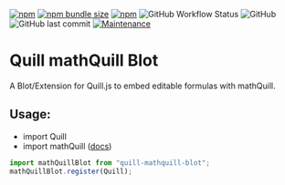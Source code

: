 [![npm](https://img.shields.io/npm/v/quill-mathquill-blot?style=flat-square)](https://www.npmjs.com/package/quill-mathquill-blot)
[![npm bundle size](https://img.shields.io/bundlephobia/min/quill-mathquill-blot?style=flat-square)](https://www.npmjs.com/package/quill-mathquill-blot)
[![npm](https://img.shields.io/npm/dt/quill-mathquill-blot?style=flat-square)](https://www.npmjs.com/package/quill-mathquill-blot)
![GitHub Workflow Status](https://img.shields.io/github/workflow/status/JonathanTreffler/Quill-mathQuill-blot/Lint?label=Lint&style=flat-square)
![GitHub](https://img.shields.io/github/license/JonathanTreffler/Quill-mathQuill-blot?style=flat-square)
![GitHub last commit](https://img.shields.io/github/last-commit/JonathanTreffler/Quill-mathQuill-blot?style=flat-square)
[![Maintenance](https://img.shields.io/maintenance/yes/2020?style=flat-square)](https://github.com/JonathanTreffler/Quill-mathQuill-blot/commits/)
# Quill mathQuill Blot

A Blot/Extension for Quill.js to embed editable formulas with mathQuill.

## Usage:

- import Quill
- import mathQuill ([docs](http://docs.mathquill.com/en/latest/Getting_Started/))

```js
import mathQuillBlot from "quill-mathquill-blot";
mathQuillBlot.register(Quill);
```


